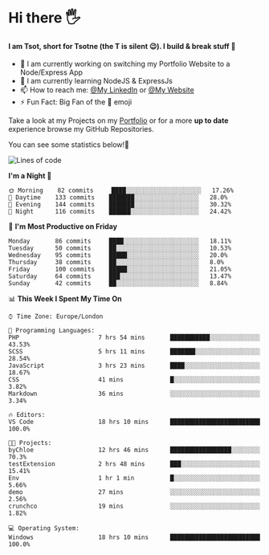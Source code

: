 # Hi there :raised_hand_with_fingers_splayed:
#### I am Tsot, short for Tsotne (the T is silent :wink:). I build & break stuff :space_invader:
- :telescope: I am currently working on switching my Portfolio Website to a Node/Express App
- :seedling: I am currently learning NodeJS & ExpressJs
- :mailbox: How to reach me: [@My LinkedIn](https://www.linkedin.com/in/tsotne-gvadzabia/) or [@My Website](https://tsotnegvadzabia.me/contact)
- :zap: Fun Fact: Big Fan of the :space_invader: emoji

Take a look at my Projects on my [Portfolio](https://tsotnegvadzabia.me/) or for a more **up to date** experience browse my GitHub Repositories.

You can see some statistics below!:space_invader:
<!--START_SECTION:waka-->
![Lines of code](https://img.shields.io/badge/From%20Hello%20World%20I%27ve%20Written-2.6%20million%20lines%20of%20code-blue)

**I'm a Night 🦉** 

```text
🌞 Morning    82 commits     ████░░░░░░░░░░░░░░░░░░░░░   17.26% 
🌆 Daytime    133 commits    ███████░░░░░░░░░░░░░░░░░░   28.0% 
🌃 Evening    144 commits    ███████░░░░░░░░░░░░░░░░░░   30.32% 
🌙 Night      116 commits    ██████░░░░░░░░░░░░░░░░░░░   24.42%

```
📅 **I'm Most Productive on Friday** 

```text
Monday       86 commits     ████░░░░░░░░░░░░░░░░░░░░░   18.11% 
Tuesday      50 commits     ██░░░░░░░░░░░░░░░░░░░░░░░   10.53% 
Wednesday    95 commits     █████░░░░░░░░░░░░░░░░░░░░   20.0% 
Thursday     38 commits     ██░░░░░░░░░░░░░░░░░░░░░░░   8.0% 
Friday       100 commits    █████░░░░░░░░░░░░░░░░░░░░   21.05% 
Saturday     64 commits     ███░░░░░░░░░░░░░░░░░░░░░░   13.47% 
Sunday       42 commits     ██░░░░░░░░░░░░░░░░░░░░░░░   8.84%

```


📊 **This Week I Spent My Time On** 

```text
⌚︎ Time Zone: Europe/London

💬 Programming Languages: 
PHP                      7 hrs 54 mins       ███████████░░░░░░░░░░░░░░   43.53% 
SCSS                     5 hrs 11 mins       ███████░░░░░░░░░░░░░░░░░░   28.54% 
JavaScript               3 hrs 23 mins       ████░░░░░░░░░░░░░░░░░░░░░   18.67% 
CSS                      41 mins             █░░░░░░░░░░░░░░░░░░░░░░░░   3.82% 
Markdown                 36 mins             ░░░░░░░░░░░░░░░░░░░░░░░░░   3.34%

🔥 Editors: 
VS Code                  18 hrs 10 mins      █████████████████████████   100.0%

🐱‍💻 Projects: 
byChloe                  12 hrs 46 mins      █████████████████░░░░░░░░   70.3% 
testExtension            2 hrs 48 mins       ███░░░░░░░░░░░░░░░░░░░░░░   15.41% 
Env                      1 hr 1 min          █░░░░░░░░░░░░░░░░░░░░░░░░   5.66% 
demo                     27 mins             ░░░░░░░░░░░░░░░░░░░░░░░░░   2.56% 
crunchco                 19 mins             ░░░░░░░░░░░░░░░░░░░░░░░░░   1.82%

💻 Operating System: 
Windows                  18 hrs 10 mins      █████████████████████████   100.0%

```


<!--END_SECTION:waka-->
